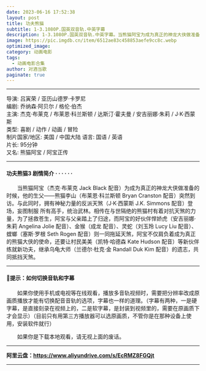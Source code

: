 ```yaml
---
date: 2023-06-16 17:52:38
layout: post
title: 功夫熊猫
subtitle: 1-3.1080P.国英双音轨.中英字幕
description: 1-3.1080P.国英双音轨.中英字幕。当熊猫阿宝为成为真正的神龙大侠做准备的时候，他的生父——熊猫李山突然到访。与此同时，拥有神秘力量的反派天煞登场，妄图制服 所有高手，统治武林....
image: https://pic.imgdb.cn/item/6512ae83c458853aefe9cc8c.webp
optimized_image: 
category: 动画电影
tags:
  - 动画电影合集
author: 对酒当歌
paginate: true
---
```


---

导演: 吕寅荣 / 亚历山德罗·卡罗尼  
编剧: 乔纳森·阿贝尔 / 格伦·伯杰  
主演: 杰克·布莱克 / 布莱恩·科兰斯顿 / 达斯汀·霍夫曼 / 安吉丽娜·朱莉 / J·K·西蒙斯  
类型: 喜剧 / 动作 / 动画 / 冒险  
制片国家/地区: 美国 / 中国大陆
语言: 国语 / 英语  
片长: 95分钟  
又名: 熊猫阿宝 / 阿宝正传  

---

#### 功夫熊猫3  剧情简介 · · · · · ·

　　当熊猫阿宝（杰克·布莱克 Jack Black 配音）为成为真正的神龙大侠做准备的时候，他的生父——熊猫李山（布莱恩·科兰斯顿 Bryan Cranston 配音）突然到访。与此同时，拥有神秘力量的反派天煞（J·K·西蒙斯 J.K. Simmons 配音）登场，妄图制服 所有高手，统治武林。相传在与世隔绝的熊猫村有着对抗天煞的力量，为了拯救苍生，阿宝与父亲踏上了归途，而阿宝的好伙伴悍娇虎（安吉丽娜·朱莉 Angelina Jolie 配音）、金猴（成龙 配音）、灵蛇（刘玉玲 Lucy Liu 配音）、螳螂（塞斯·罗根 Seth Rogen 配音）则一同拖延天煞，阿宝不仅肩负着成为真正的熊猫大侠的使命，还要让村民美美（凯特·哈德森 Kate Hudson 配音）等新伙伴练就新功夫，继承乌龟大师（兰德尔·杜克·金 Randall Duk Kim 配音）的遗志，共同抵挡天煞。  

---

#### 🔔提示：如何切换音轨和字幕

　　如果你使用手机或电视等在线观看，播放多音轨视频时，需要把分辨率改成原画质播放才能有切换配音音轨的选项，字幕也一样的道理。（字幕有两种，一是硬字幕，是直接刻录在视频上的，二是软字幕，是封装到视频里的，需要在原画质下才会显示）（目前只有用第三方播放器可以选原画质，不管你是在那种设备上使用，安装软件就行）

　　如果你是下载本地观看，请无视上面的废话。

---

**阿里云盘：<https://www.aliyundrive.com/s/EcRMZ8FGQjt>**

---
